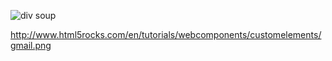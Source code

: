![div soup](http://www.html5rocks.com/en/tutorials/webcomponents/customelements/gmail.png)

http://www.html5rocks.com/en/tutorials/webcomponents/customelements/gmail.png
